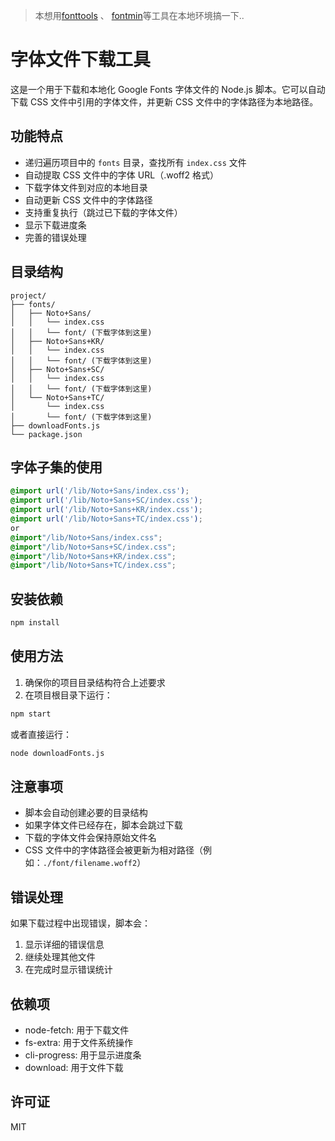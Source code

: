 > 本想用[fonttools](https://github.com/fonttools/fonttools) 、 [fontmin](https://github.com/ecomfe/fontmin)等工具在本地环境搞一下..


# 字体文件下载工具

这是一个用于下载和本地化 Google Fonts 字体文件的 Node.js 脚本。它可以自动下载 CSS 文件中引用的字体文件，并更新 CSS 文件中的字体路径为本地路径。

## 功能特点

- 递归遍历项目中的 `fonts` 目录，查找所有 `index.css` 文件
- 自动提取 CSS 文件中的字体 URL（.woff2 格式）
- 下载字体文件到对应的本地目录
- 自动更新 CSS 文件中的字体路径
- 支持重复执行（跳过已下载的字体文件）
- 显示下载进度条
- 完善的错误处理

## 目录结构

```
project/
├── fonts/
│   ├── Noto+Sans/
│   │   └── index.css
│   │   └── font/ (下载字体到这里)
│   ├── Noto+Sans+KR/
│   │   └── index.css
│   │   └── font/ (下载字体到这里)
│   ├── Noto+Sans+SC/
│   │   └── index.css
│   │   └── font/ (下载字体到这里)
│   └── Noto+Sans+TC/
│       └── index.css
│       └── font/ (下载字体到这里)
├── downloadFonts.js
└── package.json
```

## 字体子集的使用

```css
@import url('/lib/Noto+Sans/index.css');
@import url('/lib/Noto+Sans+SC/index.css');
@import url('/lib/Noto+Sans+KR/index.css');
@import url('/lib/Noto+Sans+TC/index.css');
or
@import"/lib/Noto+Sans/index.css";
@import"/lib/Noto+Sans+SC/index.css";
@import"/lib/Noto+Sans+KR/index.css";
@import"/lib/Noto+Sans+TC/index.css";
```

## 安装依赖

```bash
npm install
```

## 使用方法

1. 确保你的项目目录结构符合上述要求
2. 在项目根目录下运行：

```bash
npm start
```

或者直接运行：

```bash
node downloadFonts.js
```

## 注意事项

- 脚本会自动创建必要的目录结构
- 如果字体文件已经存在，脚本会跳过下载
- 下载的字体文件会保持原始文件名
- CSS 文件中的字体路径会被更新为相对路径（例如：`./font/filename.woff2`）

## 错误处理

如果下载过程中出现错误，脚本会：
1. 显示详细的错误信息
2. 继续处理其他文件
3. 在完成时显示错误统计

## 依赖项

- node-fetch: 用于下载文件
- fs-extra: 用于文件系统操作
- cli-progress: 用于显示进度条
- download: 用于文件下载

## 许可证

MIT 